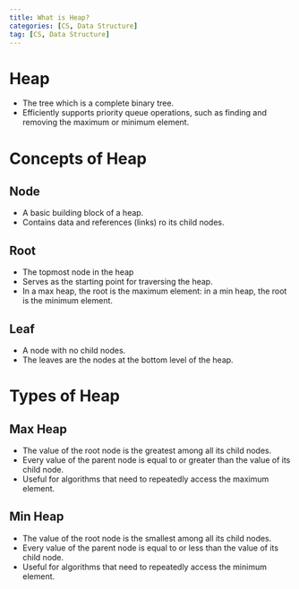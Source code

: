 ```yaml
---
title: What is Heap?
categories: [CS, Data Structure]
tag: [CS, Data Structure]
---
```


# Heap
- The tree which is a complete binary tree.
- Efficiently supports priority queue operations, such as finding and removing the maximum or minimum element.

# Concepts of Heap
## Node
- A basic building block of a heap.
- Contains data and references (links) ro its child nodes.

## Root
- The topmost node in the heap
- Serves as the starting point for traversing the heap.
- In a max heap, the root is the maximum element: in a min heap, the root is the minimum element.

## Leaf
- A node with no child nodes.
- The leaves are the nodes at the bottom level of the heap.

# Types of Heap
## Max Heap
- The value of the root node is the greatest among all its child nodes.
- Every value of the parent node is equal to or greater than the value of its child node.
- Useful for algorithms that need to repeatedly access the maximum element.

## Min Heap
- The value of the root node is the smallest among all its child nodes.
- Every value of the parent node is equal to or less than the value of its child node.
- Useful for algorithms that need to repeatedly access the minimum element.